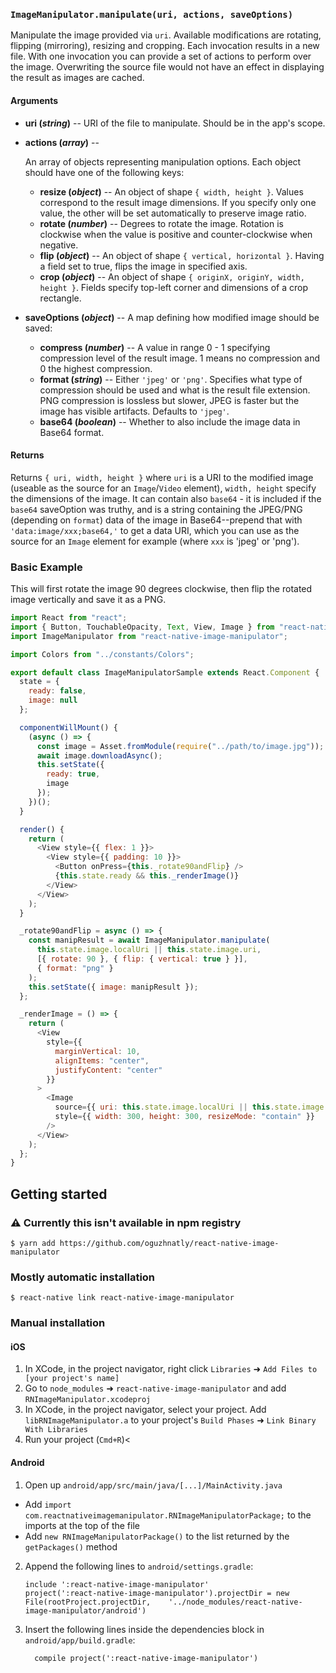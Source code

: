 ### `ImageManipulator.manipulate(uri, actions, saveOptions)`

Manipulate the image provided via `uri`. Available modifications are rotating, flipping (mirroring), resizing and cropping. Each invocation results in a new file. With one invocation you can provide a set of actions to perform over the image. Overwriting the source file would not have an effect in displaying the result as images are cached.

#### Arguments

- **uri (_string_)** -- URI of the file to manipulate. Should be in the app's scope.
- **actions (_array_)** --

  An array of objects representing manipulation options. Each object should have one of the following keys:

  - **resize (_object_)** -- An object of shape `{ width, height }`. Values correspond to the result image dimensions. If you specify only one value, the other will be set automatically to preserve image ratio.
  - **rotate (_number_)** -- Degrees to rotate the image. Rotation is clockwise when the value is positive and counter-clockwise when negative.
  - **flip (_object_)** -- An object of shape `{ vertical, horizontal }`. Having a field set to true, flips the image in specified axis.
  - **crop (_object_)** -- An object of shape `{ originX, originY, width, height }`. Fields specify top-left corner and dimensions of a crop rectangle.

- **saveOptions (_object_)** -- A map defining how modified image should be saved:
  - **compress (_number_)** -- A value in range 0 - 1 specifying compression level of the result image. 1 means no compression and 0 the highest compression.
  - **format (_string_)** -- Either `'jpeg'` or `'png'`. Specifies what type of compression should be used and what is the result file extension. PNG compression is lossless but slower, JPEG is faster but the image has visible artifacts. Defaults to `'jpeg'`.
  - **base64 (_boolean_)** -- Whether to also include the image data in Base64 format.

#### Returns

Returns `{ uri, width, height }` where `uri` is a URI to the modified image (useable as the source for an `Image`/`Video` element), `width, height` specify the dimensions of the image. It can contain also `base64` - it is included if the `base64` saveOption was truthy, and is a string containing the JPEG/PNG (depending on `format`) data of the image in Base64--prepend that with `'data:image/xxx;base64,'` to get a data URI, which you can use as the source for an `Image` element for example (where `xxx` is 'jpeg' or 'png').

### Basic Example

This will first rotate the image 90 degrees clockwise, then flip the rotated image vertically and save it as a PNG.

```javascript
import React from "react";
import { Button, TouchableOpacity, Text, View, Image } from "react-native";
import ImageManipulator from "react-native-image-manipulator";

import Colors from "../constants/Colors";

export default class ImageManipulatorSample extends React.Component {
  state = {
    ready: false,
    image: null
  };

  componentWillMount() {
    (async () => {
      const image = Asset.fromModule(require("../path/to/image.jpg"));
      await image.downloadAsync();
      this.setState({
        ready: true,
        image
      });
    })();
  }

  render() {
    return (
      <View style={{ flex: 1 }}>
        <View style={{ padding: 10 }}>
          <Button onPress={this._rotate90andFlip} />
          {this.state.ready && this._renderImage()}
        </View>
      </View>
    );
  }

  _rotate90andFlip = async () => {
    const manipResult = await ImageManipulator.manipulate(
      this.state.image.localUri || this.state.image.uri,
      [{ rotate: 90 }, { flip: { vertical: true } }],
      { format: "png" }
    );
    this.setState({ image: manipResult });
  };

  _renderImage = () => {
    return (
      <View
        style={{
          marginVertical: 10,
          alignItems: "center",
          justifyContent: "center"
        }}
      >
        <Image
          source={{ uri: this.state.image.localUri || this.state.image.uri }}
          style={{ width: 300, height: 300, resizeMode: "contain" }}
        />
      </View>
    );
  };
}
```

## Getting started
### ⚠ Currently this isn't available in npm registry

`$ yarn add https://github.com/oguzhnatly/react-native-image-manipulator`

### Mostly automatic installation

`$ react-native link react-native-image-manipulator`

### Manual installation

#### iOS

1.  In XCode, in the project navigator, right click `Libraries` ➜ `Add Files to [your project's name]`
2.  Go to `node_modules` ➜ `react-native-image-manipulator` and add `RNImageManipulator.xcodeproj`
3.  In XCode, in the project navigator, select your project. Add `libRNImageManipulator.a` to your project's `Build Phases` ➜ `Link Binary With Libraries`
4.  Run your project (`Cmd+R`)<

#### Android

1.  Open up `android/app/src/main/java/[...]/MainActivity.java`

- Add `import com.reactnativeimagemanipulator.RNImageManipulatorPackage;` to the imports at the top of the file
- Add `new RNImageManipulatorPackage()` to the list returned by the `getPackages()` method

2.  Append the following lines to `android/settings.gradle`:
    ```
    include ':react-native-image-manipulator'
    project(':react-native-image-manipulator').projectDir = new File(rootProject.projectDir, 	'../node_modules/react-native-image-manipulator/android')
    ```
3.  Insert the following lines inside the dependencies block in `android/app/build.gradle`:
    ```
      compile project(':react-native-image-manipulator')
    ```
